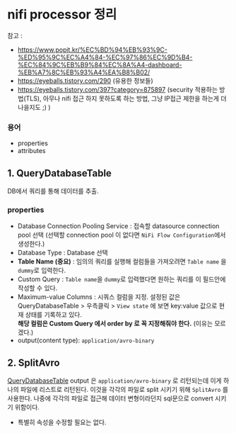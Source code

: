# nifi processor 정리
참고 : 
- https://www.popit.kr/%EC%BD%94%EB%93%9C-%ED%95%9C%EC%A4%84-%EC%97%86%EC%9D%B4-%EC%84%9C%EB%B9%84%EC%8A%A4-dashboard-%EB%A7%8C%EB%93%A4%EA%B8%B02/
- https://eyeballs.tistory.com/290 (유용한 정보들)
- https://eyeballs.tistory.com/397?category=875897 (security 적용하는 방법(TLS), 아무나 nifi 접근 하지 못하도록 하는 방법, 그냥 IP접근 제한을 하는게 더 나을지도 ;) )
### 용어
- properties
- attributes


<a id="idx-QueryDatabaseTable"></a>
## 1. QueryDatabaseTable
DB에서 쿼리를 통해 데이터를 추출.

### properties
- Database Connection Pooling Service : 접속할  datasource connection pool 선택 (선택할 connection pool 이 없다면 `NiFi Flow Configuration`에서 생성한다.)
- Database Type : Database 선택
- **Table Name (중요)** : 임의의 쿼리를 실행해 컬럼들을 가져오려면 `Table name` 을 `dummy`로 입력한다.
- Custom Query : `Table name`을 `dummy`로 입력했다면 원하는 쿼리를 이 필드안에 작성할 수 있다.
- Maximum-value Columns : 시쿼스 컬럼을 지정. 설정된 값은 QueryDatabaseTable > 우측클릭 > `View state` 에 보면 key:value 값으로 현재 상태를 기록하고 있다.<br>
**해당 컬럼은 Custom Query 에서 order by 로 꼭 지정해줘야 한다.** (이유는 모르겠다.)
- output(content type): `application/avro-binary` 

## 2. SplitAvro
[QueryDatabaseTable](#idx-QueryDatabaseTable) output 은 `application/avro-binary` 로 리턴되는데 이게 하나의 파일에 리스트로 리턴된다. 이것을 각각의 파일로 split 시키기 위해 `SplitAvro` 를 사용한다. 나중에 각각의 파일로 접근해 데이터 변형이라던지 sql문으로 convert 시키기 위함이다.
- 특별히 속성을 수정할 필요는 없다.